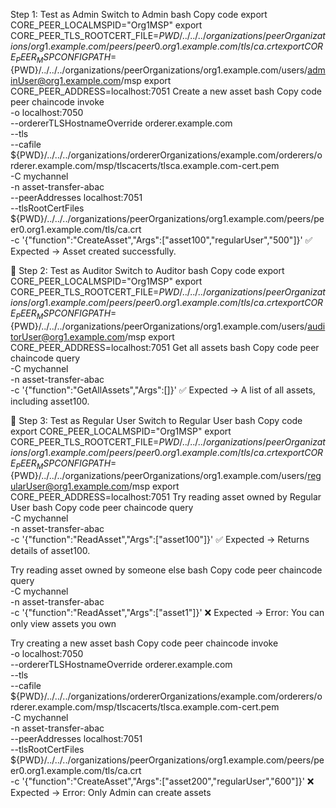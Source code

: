 Step 1: Test as Admin
Switch to Admin
bash
Copy code
export CORE_PEER_LOCALMSPID="Org1MSP"
export CORE_PEER_TLS_ROOTCERT_FILE=${PWD}/../../../organizations/peerOrganizations/org1.example.com/peers/peer0.org1.example.com/tls/ca.crt
export CORE_PEER_MSPCONFIGPATH=${PWD}/../../../organizations/peerOrganizations/org1.example.com/users/adminUser@org1.example.com/msp
export CORE_PEER_ADDRESS=localhost:7051
Create a new asset
bash
Copy code
peer chaincode invoke \
  -o localhost:7050 \
  --ordererTLSHostnameOverride orderer.example.com \
  --tls \
  --cafile ${PWD}/../../../organizations/ordererOrganizations/example.com/orderers/orderer.example.com/msp/tlscacerts/tlsca.example.com-cert.pem \
  -C mychannel \
  -n asset-transfer-abac \
  --peerAddresses localhost:7051 \
  --tlsRootCertFiles ${PWD}/../../../organizations/peerOrganizations/org1.example.com/peers/peer0.org1.example.com/tls/ca.crt \
  -c '{"function":"CreateAsset","Args":["asset100","regularUser","500"]}'
✅ Expected → Asset created successfully.

🔹 Step 2: Test as Auditor
Switch to Auditor
bash
Copy code
export CORE_PEER_LOCALMSPID="Org1MSP"
export CORE_PEER_TLS_ROOTCERT_FILE=${PWD}/../../../organizations/peerOrganizations/org1.example.com/peers/peer0.org1.example.com/tls/ca.crt
export CORE_PEER_MSPCONFIGPATH=${PWD}/../../../organizations/peerOrganizations/org1.example.com/users/auditorUser@org1.example.com/msp
export CORE_PEER_ADDRESS=localhost:7051
Get all assets
bash
Copy code
peer chaincode query \
  -C mychannel \
  -n asset-transfer-abac \
  -c '{"function":"GetAllAssets","Args":[]}'
✅ Expected → A list of all assets, including asset100.

🔹 Step 3: Test as Regular User
Switch to Regular User
bash
Copy code
export CORE_PEER_LOCALMSPID="Org1MSP"
export CORE_PEER_TLS_ROOTCERT_FILE=${PWD}/../../../organizations/peerOrganizations/org1.example.com/peers/peer0.org1.example.com/tls/ca.crt
export CORE_PEER_MSPCONFIGPATH=${PWD}/../../../organizations/peerOrganizations/org1.example.com/users/regularUser@org1.example.com/msp
export CORE_PEER_ADDRESS=localhost:7051
Try reading asset owned by Regular User
bash
Copy code
peer chaincode query \
  -C mychannel \
  -n asset-transfer-abac \
  -c '{"function":"ReadAsset","Args":["asset100"]}'
✅ Expected → Returns details of asset100.

Try reading asset owned by someone else
bash
Copy code
peer chaincode query \
  -C mychannel \
  -n asset-transfer-abac \
  -c '{"function":"ReadAsset","Args":["asset1"]}'
❌ Expected → Error: You can only view assets you own

Try creating a new asset
bash
Copy code
peer chaincode invoke \
  -o localhost:7050 \
  --ordererTLSHostnameOverride orderer.example.com \
  --tls \
  --cafile ${PWD}/../../../organizations/ordererOrganizations/example.com/orderers/orderer.example.com/msp/tlscacerts/tlsca.example.com-cert.pem \
  -C mychannel \
  -n asset-transfer-abac \
  --peerAddresses localhost:7051 \
  --tlsRootCertFiles ${PWD}/../../../organizations/peerOrganizations/org1.example.com/peers/peer0.org1.example.com/tls/ca.crt \
  -c '{"function":"CreateAsset","Args":["asset200","regularUser","600"]}'
❌ Expected → Error: Only Admin can create assets